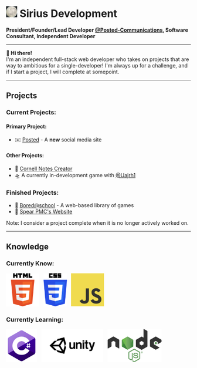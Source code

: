 # <img src="img/logo.jpg" height="30"> Sirius Development
**President/Founder/Lead Developer [@Posted-Communications](https://github.com/Posted-Communications), Software Consultant, Independent Developer**

<hr>

**👋 Hi there!**<br>
I'm an independent full-stack web developer who takes on projects that are way to ambitious for a single-developer!
I'm always up for a challenge, and if I start a project, I will complete at somepoint.
<br>
<hr>

## Projects
### Current Projects:<br>
#### Primary Project:<br>
- ✉️ [Posted](https://posted-support.netlify.app/) - A **new** social media site<br>
#### Other Projects:<br>
- 📝 [Cornell Notes Creator](https://github.com/Sirius-Development/cornell-notes-creator)<br>
- 🛸 A currently in-development game with [@Uajrh1](https://github.com/Uajrh1)<br>

### Finished Projects:<br>
- 🏫 [Bored@school](https://github.com/Sirius-Development/bored-at-school) - A web-based library of games<br>
- 🔫 [Spear PMC's Website](https://spearpmc.netlify.app)<br>

Note: I consider a project complete when it is no longer actively worked on.

<hr>

## Knowledge

### Currently Know:<br>
<img src="img/HTML_Logo.png" height="90">&nbsp;&nbsp;
<img src="img/CSS_Logo.png" height="90">&nbsp;&nbsp;
<img src="img/JS_Logo.png" height="90">

### Currently Learning:<br>
<img src="img/c-sharp_Logo.png" height="90">&nbsp;&nbsp;
<img src="img/Unity_Logo.png" height="90">&nbsp;&nbsp;
<img src="img/NodeJS_Logo.png" height="90">&nbsp;&nbsp;<br>
